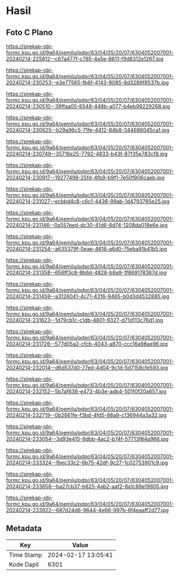 # Hasil

## Foto C Plano

https://sirekap-obj-formc.kpu.go.id/9a64/pemilu/pdpr/63/04/05/20/07/6304052007001-20240214-225812--c67a477f-c785-4a5e-8611-f9d8312e1267.jpg

https://sirekap-obj-formc.kpu.go.id/9a64/pemilu/pdpr/63/04/05/20/07/6304052007001-20240214-230253--e3e77565-fb6f-4143-8085-8d3289f8537b.jpg

https://sirekap-obj-formc.kpu.go.id/9a64/pemilu/pdpr/63/04/05/20/07/6304052007001-20240214-230510--39ffaa05-6548-448b-a077-b4eb99229268.jpg

https://sirekap-obj-formc.kpu.go.id/9a64/pemilu/pdpr/63/04/05/20/07/6304052007001-20240214-230625--b29a96c5-71fe-4412-84b8-344686045ca1.jpg

https://sirekap-obj-formc.kpu.go.id/9a64/pemilu/pdpr/63/04/05/20/07/6304052007001-20240214-230749--35716e25-7792-4833-b43f-87f35e783cf8.jpg

https://sirekap-obj-formc.kpu.go.id/9a64/pemilu/pdpr/63/04/05/20/07/6304052007001-20240214-230917--19277498-25fd-4fb9-b9f1-7e50f906caeb.jpg

https://sirekap-obj-formc.kpu.go.id/9a64/pemilu/pdpr/63/04/05/20/07/6304052007001-20240214-231027--ecbbd4c8-c6c1-4436-99ab-1d4793785e25.jpg

https://sirekap-obj-formc.kpu.go.id/9a64/pemilu/pdpr/63/04/05/20/07/6304052007001-20240214-231146--0a557eed-dc30-41d6-8d74-1208da019e6e.jpg

https://sirekap-obj-formc.kpu.go.id/9a64/pemilu/pdpr/63/04/05/20/07/6304052007001-20240214-231254--a635379f-0eae-4616-a6d0-75eba91b41b5.jpg

https://sirekap-obj-formc.kpu.go.id/9a64/pemilu/pdpr/63/04/05/20/07/6304052007001-20240214-231358--656ff3c8-8b6d-4828-b9a9-1f869178367d.jpg

https://sirekap-obj-formc.kpu.go.id/9a64/pemilu/pdpr/63/04/05/20/07/6304052007001-20240214-231459--a3126041-4c71-4316-9465-b0d3d4532885.jpg

https://sirekap-obj-formc.kpu.go.id/9a64/pemilu/pdpr/63/04/05/20/07/6304052007001-20240214-231623--1d79cb1c-c1db-4801-9327-d71d113c76d1.jpg

https://sirekap-obj-formc.kpu.go.id/9a64/pemilu/pdpr/63/04/05/20/07/6304052007001-20240214-231726--577d05a2-cfcb-4043-a870-ccc16a98ae96.jpg

https://sirekap-obj-formc.kpu.go.id/9a64/pemilu/pdpr/63/04/05/20/07/6304052007001-20240214-232014--d6d537d0-77ed-4d04-9c1d-5d7158cfe593.jpg

https://sirekap-obj-formc.kpu.go.id/9a64/pemilu/pdpr/63/04/05/20/07/6304052007001-20240214-232152--5b7af638-e473-4b3e-adb4-501f0f20a657.jpg

https://sirekap-obj-formc.kpu.go.id/9a64/pemilu/pdpr/63/04/05/20/07/6304052007001-20240214-232719--0b2661fe-f3bd-4fd5-88a9-c136944a3a32.jpg

https://sirekap-obj-formc.kpu.go.id/9a64/pemilu/pdpr/63/04/05/20/07/6304052007001-20240214-233054--3d93e415-8dbb-4ac2-b74f-57713f84a966.jpg

https://sirekap-obj-formc.kpu.go.id/9a64/pemilu/pdpr/63/04/05/20/07/6304052007001-20240214-233324--fbec33c2-6b75-42df-9c27-1c02753901c9.jpg

https://sirekap-obj-formc.kpu.go.id/9a64/pemilu/pdpr/63/04/05/20/07/6304052007001-20240214-233658--ba27cb37-b625-4ab2-aaf2-8a1c88e19805.jpg

https://sirekap-obj-formc.kpu.go.id/9a64/pemilu/pdpr/63/04/05/20/07/6304052007001-20240214-233922--687d24d6-9644-4e66-997b-6f4eaaff2d77.jpg


## Metadata

| Key        | Value               |
| ---------- | ------------------- |
| Time Stamp | 2024-02-17 13:05:41 |
| Kode Dapil | 6301                |



